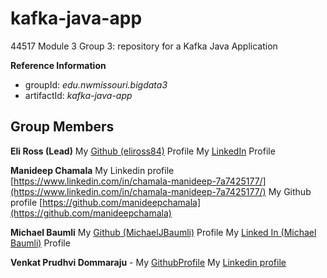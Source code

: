# kafka-java-app
44517 Module 3 Group 3: repository for a Kafka Java Application

**Reference Information**
- groupId: *edu.nwmissouri.bigdata3*
- artifactId: *kafka-java-app*

## Group Members
**Eli Ross (Lead)**
My [Github (eliross84)](https://github.com/eliross84) Profile
My [LinkedIn](https://www.linkedin.com/in/eli-ross-4b409616b) Profile

**Manideep Chamala** 
My Linkedin profile [https://www.linkedin.com/in/chamala-manideep-7a7425177/](https://www.linkedin.com/in/chamala-manideep-7a7425177/)
My Github profile [https://github.com/manideepchamala](https://github.com/manideepchamala)

**Michael Baumli**
My [Github (MichaelJBaumli)](https://github.com/MichaelJBaumli/) Profile
My [Linked In (Michael Baumli)](https://www.linkedin.com/in/michael-baumli-70a51b4/) Profile

**Venkat Prudhvi Dommaraju** -
My [GithubProfile](https://github.com/prudhvi15)
My [Linkedin profile](https://www.linkedin.com/in/venkat-prudhvi-dommaraju-188720186/)
